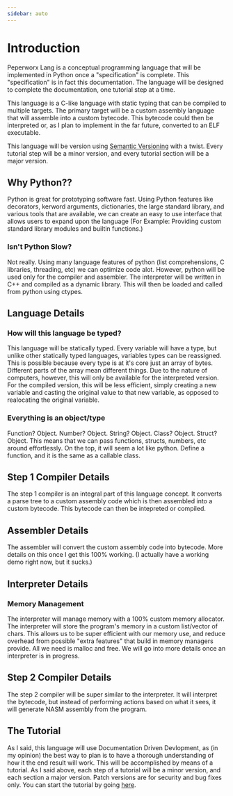 ```yaml
---
sidebar: auto
---
```

# Introduction


Peperworx Lang is a conceptual programming language that will be implemented in Python once a "specification" is complete. This "specification" is in fact this documentation. The language will be designed to complete the documentation, one tutorial step at a time.

This language is a C-like language with static typing that can be compiled to multiple targets. The primary target will be a custom assembly language that will assemble into a custom bytecode. This bytecode could then be interpreted or, as I plan to implement in the far future, converted to an ELF executable.

This language will be version using [Semantic Versioning](https://semver.org/) with a twist. Every tutorial step will be a minor version, and every tutorial section will be a major version.

## Why Python??

Python is great for prototyping software fast. Using Python features like decorators, kerword arguments, dictionaries, the large standard library, and various tools that are available, we can create an easy to use interface that allows users to expand upon the language (For Example: Providing custom standard library modules and builtin functions.)

### Isn't Python Slow?

Not really. Using many language features of python (list comprehensions, C libraries, threading, etc) we can optimize code alot. However, python will be used only for the compiler and assembler. The interpreter will be written in C++ and compiled as a dynamic library. This will then be loaded and called from python using ctypes.


## Language Details

### How will this language be typed?

This language will be statically typed. Every variable will have a type, but unlike other statically typed languages, variables types can be reassigned. This is possible because every type is at it's core just an array of bytes. Different parts of the array mean different things. Due to the nature of computers, however, this will only be available for the interpreted version. For the compiled version, this will be less efficient, simply creating a new variable and casting the original value to that new variable, as opposed to realocating the original variable. 

### Everything is an object/type

Function? Object. Number? Object. String? Object. Class? Object. Struct? Object. This means that we can pass functions, structs, numbers, etc around effortlessly. On the top, it will seem a lot like python. Define a function, and it is the same as a callable class.  


## Step 1 Compiler Details

The step 1 compiler is an integral part of this language concept. It converts a parse tree to a custom assembly code which is then assembled into a custom bytecode. This bytecode can then be intepreted or compiled.

## Assembler Details

The assembler will convert the custom assembly code into bytecode. More details on this once I get this 100% working. (I actually have a working demo right now, but it sucks.)

## Interpreter Details

### Memory Management

The interpreter will manage memory with a 100% custom memory allocator. The interpreter will store the program's memory in a custom list/vector of chars. This allows us to be super efficient with our memory use, and reduce overhead from possible "extra features" that build in memory managers provide. All we need is malloc and free. We will go into more details once an interpreter is in progress.

## Step 2 Compiler Details

The step 2 compiler will be super similar to the interpreter. It will interpret the bytecode, but instead of performing actions based on what it sees, it will generate NASM assembly from the program.

## The Tutorial

As I said, this language will use Documentation Driven Devlopment, as (in my opinion) the best way to plan is to have a thorough understanding of how it the end result will work. This will be accomplished by means of a tutorial. As I said above, each step of a tutorial will be a minor version, and each section a major version. Patch versions are for security and bug fixes only.
You can start the tutorial by going [here](tutorial/).